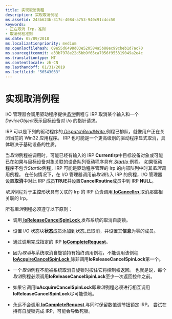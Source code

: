 ```yaml
---
title: 实现取消例程
description: 实现取消例程
ms.assetid: 243b623b-317c-4084-a753-940c91c4cc50
keywords:
- 正在取消 Irp，准则
- 取消例程准则
ms.date: 05/09/2018
ms.localizationpriority: medium
ms.openlocfilehash: 69e55d6498d03e520584a5b88ec99cbeb1d7ac70
ms.sourcegitcommit: a33b7978e22d5bb9f65ca7056f955319049a2e4c
ms.translationtype: MT
ms.contentlocale: zh-CN
ms.lasthandoff: 01/31/2019
ms.locfileid: "56543033"
---
```

# <a name="implementing-a-cancel-routine"></a>实现取消例程





I/O 管理器会调用驱动程序提供[*取消*](https://msdn.microsoft.com/library/windows/hardware/ff540742)例程与 IRP 取消某个输入和一个*DeviceObject*表示目标设备对 i/o 的指针请求。

IRP 可以是下列的驱动程序的[ *DispatchReadWrite* ](https://docs.microsoft.com/windows-hardware/drivers/ddi/content/wdm/nc-wdm-driver_dispatch)例程已排队，就像用户正在关闭当前的 Win32 应用程序。 IRP 也可能是一个更高级别的驱动程序显式取消，具体取决于基础设备的性质。

当*取消*例程被调用时，可能已经有输入的 IRP **CurrentIrp**中目标设备对象或可能已在如果与目标设备对象关联的设备队列驱动程序具有[ *StartIo* ](https://msdn.microsoft.com/library/windows/hardware/ff563858)例程。 如果驱动程序不包含*StartIo*例程，IRP 可能是驱动程序管理的 Irp 的内部队列中时其*取消*调用例程。 在任何情况下，在 I/O 管理器调用前*取消*传入 IRP 的例程，I/O 管理器设置**取消**中对此 IRP 成员**TRUE**并设置**CancelRoutine**成员中到 IRP **NULL**。

*取消*例程对于主控形状具有关联的 Irp 的 IRP 负责调用[ **IoCancelIrp** ](https://msdn.microsoft.com/library/windows/hardware/ff548338)取消那些相关联的 Irp。

所有*取消*例程必须遵守以下原则：

-   调用[ **IoReleaseCancelSpinLock** ](https://msdn.microsoft.com/library/windows/hardware/ff549550)发布系统的取消自旋锁。

-   设置 I/O 状态块**状态**成员添加到状态\_已取消，并设置其**信息**为零的成员。

-   通过调用完成指定的 IRP [ **IoCompleteRequest**](https://msdn.microsoft.com/library/windows/hardware/ff548343)。

-   因为*取消*与系统取消自旋锁持有始终调用例程，不能调用该例程[ **IoAcquireCancelSpinLock** ](https://msdn.microsoft.com/library/windows/hardware/ff548196)除非调用**IoReleaseCancelSpinLock**第一个。

-   一个*取消*例程不能被系统取消自旋锁时按住它将控制权返回。 也就是说，每个*取消*例程必须调用**IoReleaseCancelSpinLock**至少一次返回控件之前。

-   如果它调用**IoAcquireCancelSpinLock**即*取消*例程必须进行相互调用**IoReleaseCancelSpinLock**尽可能快地。

-   永远不会调用[ **IoCompleteRequest** ](https://msdn.microsoft.com/library/windows/hardware/ff548343)与同时保留数值调节钮锁定 IRP。 尝试在持有自旋锁完成 IRP，可能会导致死锁。


 

 




